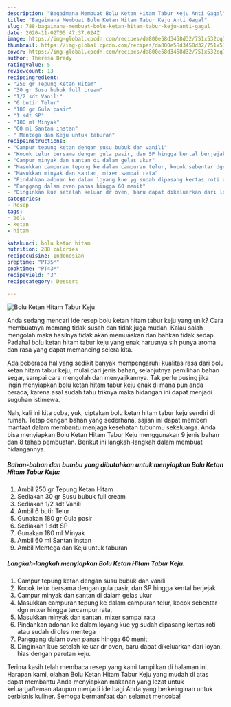 ```yaml
---
description: "Bagaimana Membuat Bolu Ketan Hitam Tabur Keju Anti Gagal"
title: "Bagaimana Membuat Bolu Ketan Hitam Tabur Keju Anti Gagal"
slug: 788-bagaimana-membuat-bolu-ketan-hitam-tabur-keju-anti-gagal
date: 2020-11-02T05:47:37.024Z
image: https://img-global.cpcdn.com/recipes/da800e58d3458d32/751x532cq70/bolu-ketan-hitam-tabur-keju-foto-resep-utama.jpg
thumbnail: https://img-global.cpcdn.com/recipes/da800e58d3458d32/751x532cq70/bolu-ketan-hitam-tabur-keju-foto-resep-utama.jpg
cover: https://img-global.cpcdn.com/recipes/da800e58d3458d32/751x532cq70/bolu-ketan-hitam-tabur-keju-foto-resep-utama.jpg
author: Theresa Brady
ratingvalue: 5
reviewcount: 13
recipeingredient:
- "250 gr Tepung Ketan Hitam"
- "30 gr Susu bubuk full cream"
- "1/2 sdt Vanili"
- "6 butir Telur"
- "180 gr Gula pasir"
- "1 sdt SP"
- "180 ml Minyak"
- "60 ml Santan instan"
- " Mentega dan Keju untuk taburan"
recipeinstructions:
- "Campur tepung ketan dengan susu bubuk dan vanili"
- "Kocok telur bersama dengan gula pasir, dan SP hingga kental berjejak"
- "Campur minyak dan santan di dalam gelas ukur"
- "Masukkan campuran tepung ke dalam campuran telur, kocok sebentar dgn mixer hingga tercampur rata,"
- "Masukkan minyak dan santan, mixer sampai rata"
- "Pindahkan adonan ke dalam loyang kue yg sudah dipasang kertas roti atau sudah di oles mentega"
- "Panggang dalam oven panas hingga 60 menit"
- "Dinginkan kue setelah keluar dr oven, baru dapat dikeluarkan dari loyan, hias dengan parutan keju."
categories:
- Resep
tags:
- bolu
- ketan
- hitam

katakunci: bolu ketan hitam 
nutrition: 288 calories
recipecuisine: Indonesian
preptime: "PT35M"
cooktime: "PT43M"
recipeyield: "3"
recipecategory: Dessert

---
```



![Bolu Ketan Hitam Tabur Keju](https://img-global.cpcdn.com/recipes/da800e58d3458d32/751x532cq70/bolu-ketan-hitam-tabur-keju-foto-resep-utama.jpg)

Anda sedang mencari ide resep bolu ketan hitam tabur keju yang unik? Cara membuatnya memang tidak susah dan tidak juga mudah. Kalau salah mengolah maka hasilnya tidak akan memuaskan dan bahkan tidak sedap. Padahal bolu ketan hitam tabur keju yang enak harusnya sih punya aroma dan rasa yang dapat memancing selera kita.

Ada beberapa hal yang sedikit banyak mempengaruhi kualitas rasa dari bolu ketan hitam tabur keju, mulai dari jenis bahan, selanjutnya pemilihan bahan segar, sampai cara mengolah dan menyajikannya. Tak perlu pusing jika ingin menyiapkan bolu ketan hitam tabur keju enak di mana pun anda berada, karena asal sudah tahu triknya maka hidangan ini dapat menjadi suguhan istimewa.




Nah, kali ini kita coba, yuk, ciptakan bolu ketan hitam tabur keju sendiri di rumah. Tetap dengan bahan yang sederhana, sajian ini dapat memberi manfaat dalam membantu menjaga kesehatan tubuhmu sekeluarga. Anda bisa menyiapkan Bolu Ketan Hitam Tabur Keju menggunakan 9 jenis bahan dan 8 tahap pembuatan. Berikut ini langkah-langkah dalam membuat hidangannya.

<!--inarticleads1-->

##### Bahan-bahan dan bumbu yang dibutuhkan untuk menyiapkan Bolu Ketan Hitam Tabur Keju:

1. Ambil 250 gr Tepung Ketan Hitam
1. Sediakan 30 gr Susu bubuk full cream
1. Sediakan 1/2 sdt Vanili
1. Ambil 6 butir Telur
1. Gunakan 180 gr Gula pasir
1. Sediakan 1 sdt SP
1. Gunakan 180 ml Minyak
1. Ambil 60 ml Santan instan
1. Ambil  Mentega dan Keju untuk taburan




<!--inarticleads2-->

##### Langkah-langkah menyiapkan Bolu Ketan Hitam Tabur Keju:

1. Campur tepung ketan dengan susu bubuk dan vanili
1. Kocok telur bersama dengan gula pasir, dan SP hingga kental berjejak
1. Campur minyak dan santan di dalam gelas ukur
1. Masukkan campuran tepung ke dalam campuran telur, kocok sebentar dgn mixer hingga tercampur rata,
1. Masukkan minyak dan santan, mixer sampai rata
1. Pindahkan adonan ke dalam loyang kue yg sudah dipasang kertas roti atau sudah di oles mentega
1. Panggang dalam oven panas hingga 60 menit
1. Dinginkan kue setelah keluar dr oven, baru dapat dikeluarkan dari loyan, hias dengan parutan keju.




Terima kasih telah membaca resep yang kami tampilkan di halaman ini. Harapan kami, olahan Bolu Ketan Hitam Tabur Keju yang mudah di atas dapat membantu Anda menyiapkan makanan yang lezat untuk keluarga/teman ataupun menjadi ide bagi Anda yang berkeinginan untuk berbisnis kuliner. Semoga bermanfaat dan selamat mencoba!
